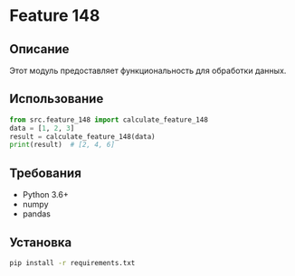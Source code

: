 # Feature 148
## Описание
Этот модуль предоставляет функциональность для обработки данных.
## Использование
```python
from src.feature_148 import calculate_feature_148
data = [1, 2, 3]
result = calculate_feature_148(data)
print(result)  # [2, 4, 6]
```
## Требования
- Python 3.6+
- numpy
- pandas
## Установка
```bash
pip install -r requirements.txt
```